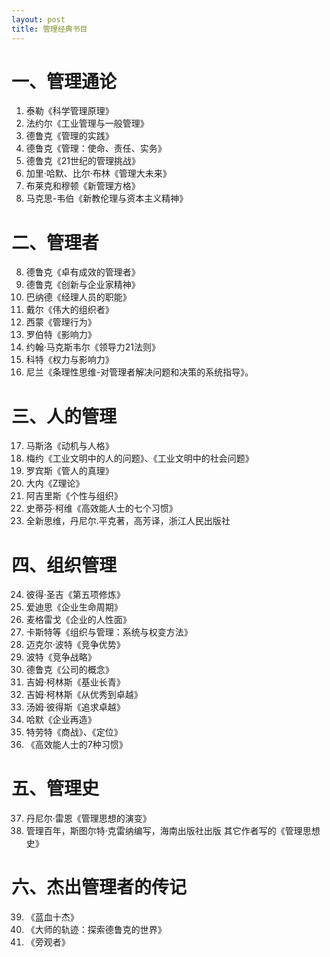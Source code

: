 ```yaml
---
layout: post
title: 管理经典书目
---
```


# 一、管理通论
1.	泰勒《科学管理原理》
2.	法约尔《工业管理与一般管理》
3.	德鲁克《管理的实践》
4.	德鲁克《管理：使命、责任、实务》
5.	德鲁克《21世纪的管理挑战》
6.	加里·哈默、比尔·布林《管理大未来》
7.	布莱克和穆顿《新管理方格》
8. 马克思-韦伯《新教伦理与资本主义精神》

# 二、管理者
8.	德鲁克《卓有成效的管理者》
9.	德鲁克《创新与企业家精神》
10.	巴纳德《经理人员的职能》
11.	戴尔《伟大的组织者》
12.	西蒙《管理行为》
13.	罗伯特《影响力》
14.	约翰·马克斯韦尔《领导力21法则》
15.	科特《权力与影响力》
16.	尼兰《条理性思维-对管理者解决问题和决策的系统指导》。

# 三、人的管理
17.	马斯洛《动机与人格》
18.	梅约《工业文明中的人的问题》、《工业文明中的社会问题》
19.	罗宾斯《管人的真理》
20.	大内《Z理论》
21.	阿吉里斯《个性与组织》
22.	史蒂芬·柯维《高效能人士的七个习惯》
23.	全新思维，丹尼尔.平克著，高芳译，浙江人民出版社

# 四、组织管理
24.	彼得·圣吉《第五项修炼》
25.	爱迪思《企业生命周期》
26.	麦格雷戈《企业的人性面》
27.	卡斯特等《组织与管理：系统与权变方法》
28.	迈克尔·波特《竞争优势》
29.	波特《竞争战略》
30.	德鲁克《公司的概念》
31.	吉姆·柯林斯《基业长青》
32.	吉姆·柯林斯《从优秀到卓越》
33.	汤姆·彼得斯《追求卓越》
34.	哈默《企业再造》
35.	特劳特《商战》、《定位》
36. 《高效能人士的7种习惯》

# 五、管理史
37.	丹尼尔·雷恩《管理思想的演变》
38.	管理百年，斯图尔特·克雷纳编写，海南出版社出版
 其它作者写的《管理思想史》

# 六、杰出管理者的传记
39.	《蓝血十杰》
40.	《大师的轨迹：探索德鲁克的世界》
41.	《旁观者》

